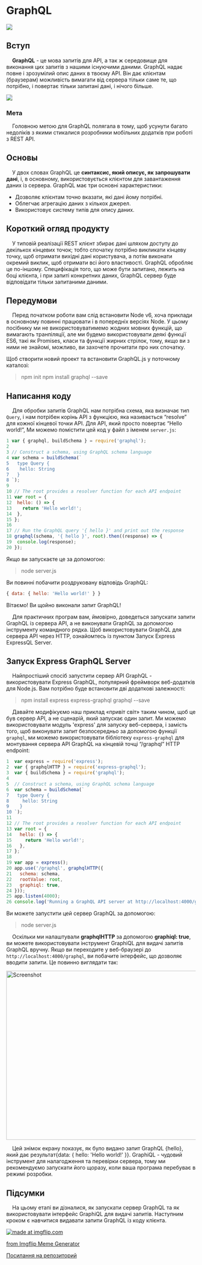# GraphQL

<img style="-webkit-user-select: none;margin: auto;background-color: hsl(0, 0%, 90%);transition: background-color 300ms;" src="https://media.tenor.com/images/9dc21aea7a1f4a242438a44529a5874c/tenor.gif">

## Вступ

&#160;&#160;&#160;&#160;**GraphQL** - це мова запитів для API, а так ж середовище для виконання цих запитів з нашими існуючими даними. 
GraphQL надає повне і зрозумілий опис даних в твоєму API. Він дає клієнтам (браузерам) можливість вимагати від сервера тільки саме те, 
що потрібно, і повертає тільки запитані дані, і нічого більше.

<img style="-webkit-user-select: none;margin: auto;background-color: hsl(0, 0%, 90%);transition: background-color 300ms;" src="https://steamuserimages-a.akamaihd.net/ugc/316747095348823482/C0348CCE5B4938C671631A090F75E3624983FB3D/">

### Мета

&#160;&#160;&#160;&#160;Головною метою для GraphQL полягала в тому, 
щоб усунути багато недоліків з якими стикалися розробники мобільних додатків при роботі з REST API.

## Основы
&#160;&#160;&#160;&#160;У двох словах GraphQL це **синтаксис, який описує, як запрошувати дані**, і, в основному, використовується клієнтом для завантаження даних із сервера. GraphQL має три основні характеристики:

- Дозволяє клієнтам точно вказати, які дані йому потрібні.
- Облегчає агрегацію даних з кількох джерел.
- Використовує систему типів для опису даних.

## Короткий огляд продукту

&#160;&#160;&#160;&#160;У типовій реалізації REST клієнт збирає дані шляхом доступу до декількох кінцевих точок; тобто спочатку потрібно викликати кінцеву точку, щоб отримати вихідні дані користувача, а потім виконати окремий виклик, щоб отримати всі його властивості. GraphQL обробляє це по-іншому. Специфікація того, що може бути запитано, лежить на боці клієнта, і при запиті конкретних даних, GraphQL сервер буде відповідати тільки запитаними даними.

## Передумови
&#160;&#160;&#160;&#160;Перед початком роботи вам слід встановити Node v6, хоча приклади в основному повинні працювати і в попередніх версіях Node. У цьому посібнику ми не використовуватимемо жодних мовних функцій, що вимагають транпіляції, але ми будемо використовувати деякі функції ES6, такі як Promises, класи та функції жирних стрілок, тому, якщо ви з ними не знайомі, можливо, ви захочете прочитати про них спочатку.

Щоб створити новий проект та встановити GraphQL.js у поточному каталозі:

>npm init
>npm install graphql --save

## Написання коду 
&#160;&#160;&#160;&#160;Для обробки запитів GraphQL нам потрібна схема, яка визначає тип `Query`, і нам потрібен корінь API з функцією, яка називається “resolve” для кожної кінцевої точки API. Для API, який просто повертає “Hello world!”, Ми можемо помістити цей код у файл з іменем `server.js`:

```js
1 var { graphql, buildSchema } = require('graphql');
2  
3 // Construct a schema, using GraphQL schema language
4 var schema = buildSchema(`
5   type Query {
6    hello: String
7   }
8 `);
9  
10 // The root provides a resolver function for each API endpoint
11 var root = {
12  hello: () => {
13    return 'Hello world!';
14  },
15 };
16 
17 // Run the GraphQL query '{ hello }' and print out the response
18 graphql(schema, '{ hello }', root).then((response) => {
19  console.log(response);
20 });
```

Якщо ви запускаєте це за допомогою:
>node server.js

Ви повинні побачити роздруковану відповідь GraphQL:
```js
{ data: { hello: 'Hello world!' } }
```

Вітаємо! Ви щойно виконали запит GraphQL!

&#160;&#160;&#160;&#160;Для практичних програм вам, ймовірно, доведеться запускати запити GraphQL із сервера API, а не виконувати GraphQL за допомогою інструменту командного рядка. Щоб використовувати GraphQL для сервера API через HTTP, ознайомтесь із пунктом Запуск Express ExpressQL Server.

## Запуск Express GraphQL Server
&#160;&#160;&#160;&#160;Найпростіший спосіб запустити сервер API GraphQL - використовувати Express GraphQL, популярний фреймворк веб-додатків для Node.js. Вам потрібно буде встановити дві додаткові залежності:

>npm install express express-graphql graphql --save

&#160;&#160;&#160;&#160;Давайте модифікуємо наш приклад «привіт світ» таким чином, щоб це був сервер API, а не сценарій, який запускає один запит. Ми можемо використовувати модуль 'express' для запуску веб-сервера, і замість того, щоб виконувати запит безпосередньо за допомогою функції `graphql`, ми можемо використовувати бібліотеку `express-graphql` для монтування сервера API GraphQL на кінцевій точці “/graphql” HTTP endpoint:

```js
1  var express = require('express');
2  var { graphqlHTTP } = require('express-graphql');
3  var { buildSchema } = require('graphql');
4 
5  // Construct a schema, using GraphQL schema language
6  var schema = buildSchema(`
7   type Query {
8     hello: String
9    }
10 `);
11
12 // The root provides a resolver function for each API endpoint
13 var root = {
14   hello: () => {
15     return 'Hello world!';
16   },
17 };
18 
19 var app = express();
20 app.use('/graphql', graphqlHTTP({
21   schema: schema,
22   rootValue: root,
23   graphiql: true,
24 }));
25 app.listen(4000);
26 console.log('Running a GraphQL API server at http://localhost:4000/graphql');
```

Ви можете запустити цей сервер GraphQL за допомогою:
>node server.js

&#160;&#160;&#160;&#160;Оскільки ми налаштували **graphqlHTTP** за допомогою **graphiql: true**, ви можете використовувати інструмент GraphiQL для видачі запитів GraphQL вручну. Якщо ви переходите у веб-браузері до `http://localhost:4000/graphql`, ви побачите інтерфейс, що дозволяє вводити запити. Це повинно виглядати так:

<img src="https://i2.paste.pics/cf62de69ab84a8efea01aee00db6ff2d.png" width="810" height="448" alt="Screenshot">

&#160;&#160;&#160;&#160;Цей знімок екрану показує, як було видано запит GraphQL {hello}, який дає результат{data: { hello: 'Hello world!' }}. GraphiQL - чудовий інструмент для налагодження та перевірки сервера, тому ми рекомендуємо запускати його щоразу, коли ваша програма перебуває в режимі розробки.

## Підсумки
&#160;&#160;&#160;&#160;На цьому етапі ви дізналися, як запускати сервер GraphQL та як використовувати інтерфейс GraphiQL для видачі запитів. Наступним кроком є навчитися видавати запити GraphQL із коду клієнта. 

<a href="https://imgflip.com/i/59e2tb"><img src="https://i.imgflip.com/59e2tb.jpg" title="made at imgflip.com"/></a><div><a href="https://imgflip.com/memegenerator">from Imgflip Meme Generator</a></div>

<a href="https://github.com/maxmai02/jace-dps-express">Посилання на репозиторий</a>
